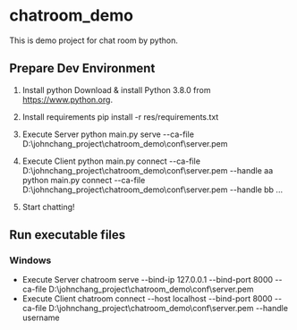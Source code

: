 # chatroom_demo
This is demo project for chat room by python.

## Prepare Dev Environment

1. Install python
   Download & install Python 3.8.0 from https://www.python.org.

2. Install requirements
    pip install -r res/requirements.txt

3. Execute Server
    python main.py serve --ca-file D:\johnchang_project\chatroom_demo\conf\server.pem

4. Execute Client
    python main.py connect --ca-file D:\johnchang_project\chatroom_demo\conf\server.pem --handle aa
    python main.py connect --ca-file D:\johnchang_project\chatroom_demo\conf\server.pem --handle bb
    ...

5. Start chatting!

## Run executable files

### Windows
* Execute Server
chatroom serve --bind-ip 127.0.0.1 --bind-port 8000 --ca-file D:\johnchang_project\chatroom_demo\conf\server.pem
* Execute Client
chatroom connect --host localhost --bind-port 8000 --ca-file D:\johnchang_project\chatroom_demo\conf\server.pem --handle username
